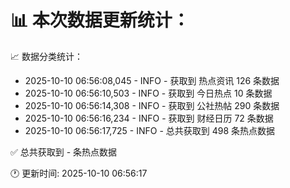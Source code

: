 📊 本次数据更新统计：
==========================

📈 数据分类统计：
- 2025-10-10 06:56:08,045 - INFO - 获取到 热点资讯 126 条数据
- 2025-10-10 06:56:10,503 - INFO - 获取到 今日热点 10 条数据
- 2025-10-10 06:56:14,308 - INFO - 获取到 公社热帖 290 条数据
- 2025-10-10 06:56:16,234 - INFO - 获取到 财经日历 72 条数据
- 2025-10-10 06:56:17,725 - INFO - 总共获取到 498 条热点数据

✅ 总共获取到 - 条热点数据

🕐 更新时间: 2025-10-10 06:56:17

